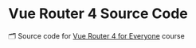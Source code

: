 # Vue Router 4 Source Code
🗂 Source code for [Vue Router 4 for Everyone](https://vueschool.io/courses/vue-router-4-for-everyone) course
